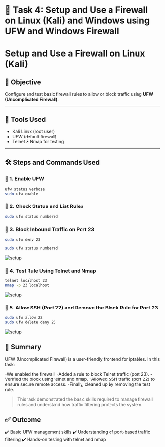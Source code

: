 # 🔐 Task 4: Setup and Use a Firewall on Linux (Kali) and Windows using UFW and Windows Firewall

# Setup and Use a Firewall on Linux (Kali)

## 🎯 Objective
Configure and test basic firewall rules to allow or block traffic using **UFW (Uncomplicated Firewall)**.

---

## 🧰 Tools Used
- Kali Linux (root user)
- UFW (default firewall)
- Telnet & Nmap for testing

---

## 🛠️ Steps and Commands Used

### 🔹 1. Enable UFW
```bash
ufw status verbose
sudo ufw enable
```

### 🔹 2. Check Status and List Rules
```bash
sudo ufw status numbered
```

### 🔹 3. Block Inbound Traffic on Port 23
```bash
sudo ufw deny 23

sudo ufw status numbered
```

![setup](https://github.com/Amish-C-K/)

### 🔹 4. Test Rule Using Telnet and Nmap
```bash
telnet localhost 23
nmap -p 23 localhost
```

![setup](https://github.com/Amish-C-K/)

### 🔹 5. Allow SSH (Port 22) and Remove the Block Rule for Port 23
```bash
sudo ufw allow 22
sudo ufw delete deny 23
```

![setup](https://github.com/Amish-C-K/)

## 🧠 Summary
UFW (Uncomplicated Firewall) is a user-friendly frontend for iptables. In this task:

-We enabled the firewall.
-Added a rule to block Telnet traffic (port 23).
-Verified the block using telnet and nmap.
-Allowed SSH traffic (port 22) to ensure secure remote access.
-Finally, cleaned up by removing the test rule.

> This task demonstrated the basic skills required to manage firewall rules and understand how traffic filtering protects the system.

## ✅ Outcome
✔️ Basic UFW management skills
✔️ Understanding of port-based traffic filtering
✔️ Hands-on testing with telnet and nmap
